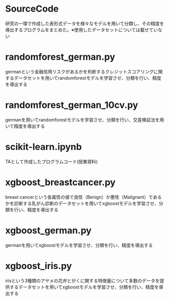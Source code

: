 # SourceCode
研究の一環で作成した表形式データを様々なモデルを用いて分類し、その精度を導出するプログラムをまとめた。※使用したデータセットについては載せていない
# randomforest_german.py
germanという金融信用リスクがあるかを判断するクレジットスコアリングに関するデータセットを用いてrandomforestモデルを学習させ、分類を行い、精度を導出する
# randomforest_german_10cv.py
germanを用いてrandomforestモデルを学習させ、分類を行い、交差検証法を用いて精度を導出する
# scikit-learn.ipynb
TAとして作成したプログラムコード(授業資料)
# xgboost_breastcancer.py
breast cancerという各属性の値で良性（Benign）か悪性（Malignant）であるかを診断する乳がん診断のデータセットを用いてxgboostモデルを学習させ、分類を行い、精度を導出する
# xgboost_german.py
germanを用いてxgboostモデルを学習させ、分類を行い、精度を導出する
# xgboost_iris.py
irisという3種類のアヤメの花弁とがくに関する特徴量について多数のデータを提供するデータセットを用いてxgboostモデルを学習させ、分類を行い、精度を導出する
